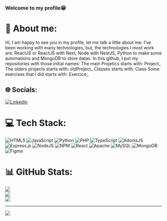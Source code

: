 ### Welcome to my profile😁
# 💫 About me:
Hi, I am happy to see you in my profile, let me talk a little about me:
I've been working with many technologies, but, the technologies I most work are: ReactJS or ReactJS with Next, Node with NestJS, Python to make some automations and MongoDB to store datas.
In this github, I put my repositories with those initial names:
The main Projetics starts with: Project_
The olders projects starts with: oldProject_
Classes starts with: Class
Some exercises that I did starts with: Exercice_ 



## 🌐 Socials:
[![LinkedIn](https://img.shields.io/badge/LinkedIn-%230077B5.svg?logo=linkedin&logoColor=white)](https://linkedin.com/in/https://www.linkedin.com/in/bruno-alves-vieira-5b5130164/) 

# 💻 Tech Stack:
![HTML5](https://img.shields.io/badge/html5-%23E34F26.svg?style=for-the-badge&logo=html5&logoColor=white) ![JavaScript](https://img.shields.io/badge/javascript-%23323330.svg?style=for-the-badge&logo=javascript&logoColor=%23F7DF1E) ![Python](https://img.shields.io/badge/python-3670A0?style=for-the-badge&logo=python&logoColor=ffdd54) ![PHP](https://img.shields.io/badge/php-%23777BB4.svg?style=for-the-badge&logo=php&logoColor=white) ![TypeScript](https://img.shields.io/badge/typescript-%23007ACC.svg?style=for-the-badge&logo=typescript&logoColor=white) ![AdonisJS](https://img.shields.io/badge/adonisjs-%23220052.svg?style=for-the-badge&logo=adonisjs&logoColor=white) ![Express.js](https://img.shields.io/badge/express.js-%23404d59.svg?style=for-the-badge&logo=express&logoColor=%2361DAFB) ![NodeJS](https://img.shields.io/badge/node.js-6DA55F?style=for-the-badge&logo=node.js&logoColor=white) ![NPM](https://img.shields.io/badge/NPM-%23000000.svg?style=for-the-badge&logo=npm&logoColor=white) ![React](https://img.shields.io/badge/react-%2320232a.svg?style=for-the-badge&logo=react&logoColor=%2361DAFB) ![Apache](https://img.shields.io/badge/apache-%23D42029.svg?style=for-the-badge&logo=apache&logoColor=white) ![MySQL](https://img.shields.io/badge/mysql-%2300f.svg?style=for-the-badge&logo=mysql&logoColor=white) ![MongoDB](https://img.shields.io/badge/MongoDB-%234ea94b.svg?style=for-the-badge&logo=mongodb&logoColor=white) 	![Figma](https://img.shields.io/badge/figma-%23F24E1E.svg?style=for-the-badge&logo=figma&logoColor=white)
# 📊 GitHub Stats:
![](https://github-readme-stats.vercel.app/api?username=I3run01&theme=dark&hide_border=false&include_all_commits=true&count_private=false)<br/>
![](https://github-readme-streak-stats.herokuapp.com/?user=I3run01&theme=dark&hide_border=false)<br/>
![](https://github-readme-stats.vercel.app/api/top-langs/?username=I3run01&theme=dark&hide_border=false&include_all_commits=true&count_private=false&layout=compact)

---
[![](https://visitcount.itsvg.in/api?id=I3run01&icon=0&color=0)](https://visitcount.itsvg.in)
